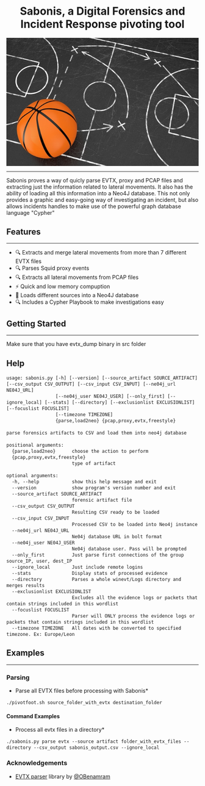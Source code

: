 <div align="center">
 <p>
  <h1>
   Sabonis, a Digital Forensics and Incident Response pivoting tool
  </h1>
 </p>
<img style="padding:0;vertical-align:bottom;" src="sabonis.jpg"/>
</div>

---
Sabonis proves a way of quicly parse EVTX, proxy and PCAP files and extracting just the information related to lateral movements.
It also has the ability of loading all this information into a Neo4J database. This not only provides a graphic and easy-going way of investigating an incident, but also allows incidents handles to make use of the powerful graph database language "Cypher"

## Features
---

 - :mag: Extracts and merge lateral movements from more than 7 different EVTX files
 - :mag: Parses Squid proxy events
 - :mag: Extracts all lateral movements from PCAP files
 - :zap: Quick and low memory compuption
 - :bookmark_tabs: Loads different sources into a Neo4J database 
 - :mag: Includes a Cypher Playbook to make investigations easy


## Getting Started
---
Make sure that you have evtx_dump binary in src folder

## Help

```
usage: sabonis.py [-h] [--version] [--source_artifact SOURCE_ARTIFACT] [--csv_output CSV_OUTPUT] [--csv_input CSV_INPUT] [--ne04j_url NE04J_URL]
                  [--ne04j_user NE04J_USER] [--only_first] [--ignore_local] [--stats] [--directory] [--exclusionlist EXCLUSIONLIST] [--focuslist FOCUSLIST]
                  [--timezone TIMEZONE]
                  {parse,load2neo} {pcap,proxy,evtx,freestyle}

parse forensics artifacts to CSV and load them into neo4j database

positional arguments:
  {parse,load2neo}      choose the action to perform
  {pcap,proxy,evtx,freestyle}
                        type of artifact

optional arguments:
  -h, --help            show this help message and exit
  --version             show program's version number and exit
  --source_artifact SOURCE_ARTIFACT
                        forensic artifact file
  --csv_output CSV_OUTPUT
                        Resulting CSV ready to be loaded
  --csv_input CSV_INPUT
                        Processed CSV to be loaded into Neo4j instance
  --ne04j_url NE04J_URL
                        Ne04j database URL in bolt format
  --ne04j_user NE04J_USER
                        Ne04j database user. Pass will be prompted
  --only_first          Just parse first connections of the group source_IP, user, dest_IP
  --ignore_local        Just include remote logins
  --stats               Display stats of processed evidence
  --directory           Parses a whole winevt/Logs directory and merges results
  --exclusionlist EXCLUSIONLIST
                        Excludes all the evidence logs or packets that contain strings included in this wordlist
  --focuslist FOCUSLIST
                        Parser will ONLY process the evidence logs or packets that contain strings included in this wordlist
  --timezone TIMEZONE   All dates with be converted to specified timezone. Ex: Europe/Leon

```

## Examples
---
### Parsing

   * Parse all EVTX files before processing with Sabonis*

    ./pivotfoot.sh source_folder_with_evtx destination_folder



#### Command Examples

   * Process all evtx files in a directory*

    ./sabonis.py parse evtx --source artifact folder_with_evtx_files --directory --csv_output sabonis_output.csv --ignore_local



### Acknowledgements
 - [EVTX parser](https://github.com/omerbenamram/evtx) library by [@OBenamram](https://twitter.com/obenamram?lang=en)

